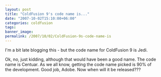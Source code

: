 ```yaml
---
layout: post
title: "ColdFusion 9's code name is..."
date: "2007-10-02T15:10:00+06:00"
categories: coldfusion 
tags: 
banner_image: 
permalink: /2007/10/02/ColdFusion-9s-code-name-is
---
```


I'm a bit late blogging this - but the code name for ColdFusion 9 is Jedi.

Ok, no, just kidding, although that would have been a good name. The code name is Centuar. As we all know, getting the code name picked is 90% of the development. Good job, Adobe. Now when will it be released???